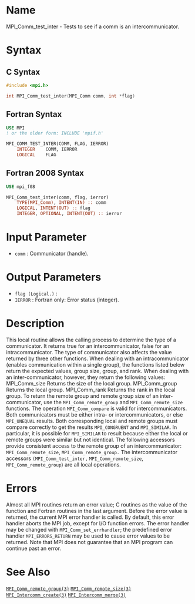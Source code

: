 # Name

MPI_Comm_test_inter  - Tests to see if a comm is an
intercommunicator.

# Syntax

## C Syntax

```c
#include <mpi.h>

int MPI_Comm_test_inter(MPI_Comm comm, int *flag)
```

## Fortran Syntax

```fortran
USE MPI
! or the older form: INCLUDE 'mpif.h'

MPI_COMM_TEST_INTER(COMM, FLAG, IERROR)
    INTEGER    COMM, IERROR
    LOGICAL    FLAG 
```

## Fortran 2008 Syntax

```fortran
USE mpi_f08

MPI_Comm_test_inter(comm, flag, ierror)
    TYPE(MPI_Comm), INTENT(IN) :: comm
    LOGICAL, INTENT(OUT) :: flag
    INTEGER, OPTIONAL, INTENT(OUT) :: ierror
```


# Input Parameter

* `comm` : Communicator (handle).

# Output Parameters

* `flag (Logical.)` : 
* `IERROR` : Fortran only: Error status (integer).

# Description

This local routine allows the calling process to determine the type of a
communicator. It returns true for an intercommunicator, false for an
intracommunicator.
The type of communicator also affects the value returned by three other
functions. When dealing with an intracommunicator (enables communication
within a single group), the functions listed below return the expected
values, group size, group, and rank. When dealing with an
inter-communicator, however, they return the following values:
    MPI_Comm_size    Returns the size of the local group.
    MPI_Comm_group    Returns the local group.
    MPI_Comm_rank    Returns the rank in the local group.
To return the remote group and remote group size of an
inter-communicator, use the `MPI_Comm_remote_group` and
`MPI_Comm_remote_size` functions.
The operation `MPI_Comm_compare` is valid for intercommunicators. Both
communicators must be either intra- or intercommunicators, or else
`MPI_UNEQUAL` results. Both corresponding local and remote groups must
compare correctly to get the results `MPI_CONGRUENT` and `MPI_SIMILAR`. In
particular, it is possible for `MPI_SIMILAR` to result because either the
local or remote groups were similar but not identical.
The following accessors provide consistent access to the remote group of
an intercommunicator: `MPI_Comm_remote_size`, `MPI_Comm_remote_group.`
The intercommunicator accessors `(MPI_Comm_test_inter,`
`MPI_Comm_remote_size`, `MPI_Comm_remote_group`) are all local operations.

# Errors

Almost all MPI routines return an error value; C routines as the value
of the function and Fortran routines in the last argument.
Before the error value is returned, the current MPI error handler is
called. By default, this error handler aborts the MPI job, except for
I/O function errors. The error handler may be changed with
`MPI_Comm_set_errhandler`; the predefined error handler `MPI_ERRORS_RETURN`
may be used to cause error values to be returned. Note that MPI does not
guarantee that an MPI program can continue past an error.

# See Also

[`MPI_Comm_remote_group(3)`](./?file=MPI_Comm_remote_group.md)
[`MPI_Comm_remote_size(3)`](./?file=MPI_Comm_remote_size.md)
[`MPI_Intercomm_create(3)`](./?file=MPI_Intercomm_create.md)
[`MPI_Intercomm_merge(3)`](./?file=MPI_Intercomm_merge.md)
